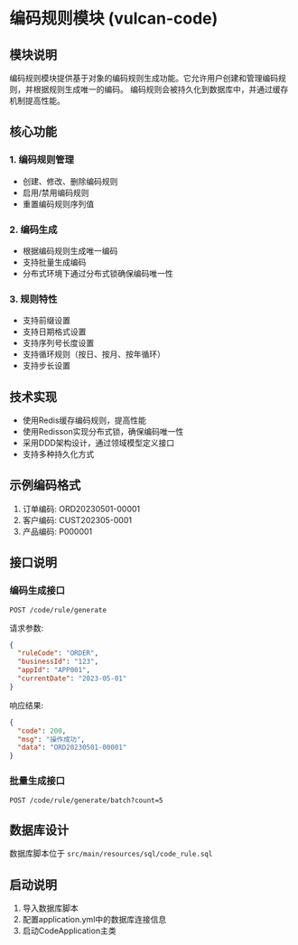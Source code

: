 # 编码规则模块 (vulcan-code)

## 模块说明
编码规则模块提供基于对象的编码规则生成功能。它允许用户创建和管理编码规则，并根据规则生成唯一的编码。
编码规则会被持久化到数据库中，并通过缓存机制提高性能。

## 核心功能

### 1. 编码规则管理
- 创建、修改、删除编码规则
- 启用/禁用编码规则
- 重置编码规则序列值

### 2. 编码生成
- 根据编码规则生成唯一编码
- 支持批量生成编码
- 分布式环境下通过分布式锁确保编码唯一性

### 3. 规则特性
- 支持前缀设置
- 支持日期格式设置
- 支持序列号长度设置
- 支持循环规则（按日、按月、按年循环）
- 支持步长设置

## 技术实现
- 使用Redis缓存编码规则，提高性能
- 使用Redisson实现分布式锁，确保编码唯一性
- 采用DDD架构设计，通过领域模型定义接口
- 支持多种持久化方式

## 示例编码格式
1. 订单编码: ORD20230501-00001
2. 客户编码: CUST202305-0001
3. 产品编码: P000001

## 接口说明

### 编码生成接口
```
POST /code/rule/generate
```

请求参数:
```json
{
  "ruleCode": "ORDER",
  "businessId": "123",
  "appId": "APP001",
  "currentDate": "2023-05-01"
}
```

响应结果:
```json
{
  "code": 200,
  "msg": "操作成功",
  "data": "ORD20230501-00001"
}
```

### 批量生成接口
```
POST /code/rule/generate/batch?count=5
```

## 数据库设计
数据库脚本位于 `src/main/resources/sql/code_rule.sql`

## 启动说明
1. 导入数据库脚本
2. 配置application.yml中的数据库连接信息
3. 启动CodeApplication主类 